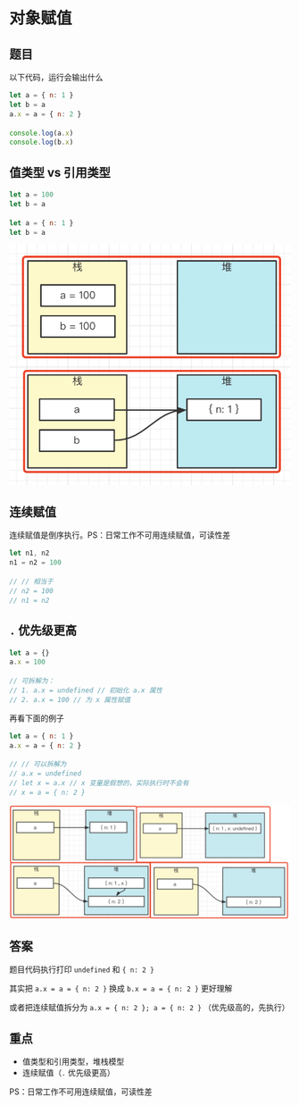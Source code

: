 # 对象赋值

## 题目

以下代码，运行会输出什么

```js
let a = { n: 1 }
let b = a
a.x = a = { n: 2 }

console.log(a.x) 	
console.log(b.x)
```

## 值类型 vs 引用类型

```js
let a = 100
let b = a

let a = { n: 1 }
let b = a
```

![](img/堆栈.png)

## 连续赋值

连续赋值是倒序执行。PS：日常工作不可用连续赋值，可读性差

```js
let n1, n2
n1 = n2 = 100

// // 相当于
// n2 = 100
// n1 = n2
```

## `.` 优先级更高

```js
let a = {}
a.x = 100

// 可拆解为：
// 1. a.x = undefined // 初始化 a.x 属性
// 2. a.x = 100 // 为 x 属性赋值

```

再看下面的例子

```js
let a = { n: 1 }
a.x = a = { n: 2 }

// // 可以拆解为
// a.x = undefined
// let x = a.x // x 变量是假想的，实际执行时不会有
// x = a = { n: 2 }
```

![](img/堆栈2.png)

## 答案

题目代码执行打印 `undefined` 和 `{ n: 2 }`

其实把 `a.x = a = { n: 2 }` 换成 `b.x = a = { n: 2 }` 更好理解

或者把连续赋值拆分为 `a.x = { n: 2 }; a = { n: 2 }` （优先级高的，先执行）

## 重点

- 值类型和引用类型，堆栈模型
- 连续赋值（`.` 优先级更高）

PS：日常工作不可用连续赋值，可读性差
